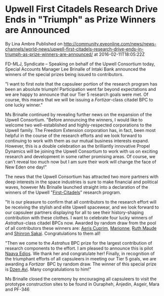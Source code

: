 # Upwell First Citadels Research Drive Ends in "Triumph" as Prize Winners are Announced
By Lina Ambre
Published on http://community.eveonline.com/news/news-channels/world-news/upwell-first-citadels-research-drive-ends-in-triumph-as-prize-winners-are-announced/ at 2016-02-11T18:05:22Z

FD-MLJ, Syndicate – Speaking on behalf of the Upwell Consortium today, Special Accounts Manager Lee Brinalle of Intaki Bank announced the winners of the special prizes being issued to contributors.

"I want to first note that the capsuleer portion of the research program has been an absolute triumph! Participation went far beyond expectations and we are happy to announce that our Tier 5 research goals were met. Of course, this means that we will be issuing a _Fortizar_-class citadel BPC to one lucky winner."

Ms Brinalle continued by revealing further news on the expansion of the Upwell Consortium. "Before announcing the winners, I would like to welcome two well-established and highly-respected corporations to the Upwell family. The Freedom Extension corporation has, in fact, been most helpful in the course of the research efforts and we look forward to continuing to work with them as our mutual business interests expand. However, this is a double celebration as the brilliantly innovative Propel Dynamics will be joining the Upwell Consortium to work with us on exciting research and development in some rather promising areas. Of course, we can't reveal too much now but I am sure their work will change the face of New Eden one day!"

The news that the Upwell Consortium has attracted two more partners with deep interests in the space industries is sure to make financial and political waves, however Ms Brinalle launched straight into a declaration of the winners of the Upwell "[First-Citadels](http://www.eveonline.com/first-citadels/)" research program.

"It is our pleasure to confirm that all contributors to the research effort will be receiving the stylish and elite Upwell spacewear, and we look forward to our capsuleer partners displaying for all to see their history-shaping contribution with these clothes. I want to celebrate four lucky winners of _Astrahus_-class citadel BPCs now. Awarded by random draw from the pool of all contributors these winners are: [Aeris Cuprim](https://gate.eveonline.com/Profile/Aeris%20Cuprum), [Marionne](https://gate.eveonline.com/Profile/Marionne), [Ruth Maude](https://gate.eveonline.com/Profile/Ruth%20Maude) and [Shinron Sakai](https://gate.eveonline.com/Profile/Shinron%20Sakai). Congratulations to them all!

"Then we come to the _Astrahus_ BPC prize for the largest contribution of research components to the effort. I am pleased to announce this is pilot [Naava Edios](https://gate.eveonline.com/Profile/Naava%20Edios). We thank her and congratulate her! Finally, in recognition of the triumphant efforts of all capsuleers in meeting our Tier 5 goals, we are awarding a _Fortizar_&nbsp; BPC by random draw. The winner of this special prize is [Dzen Avi](https://gate.eveonline.com/Profile/Dzen%20Avi). Many congratulations to him!"

Ms Brinalle closed the ceremony by encouraging all capsuleers to visit the prototype construction sites to be found in Ourapheh, Anjedin, Asgeir, Mara and PF-346

